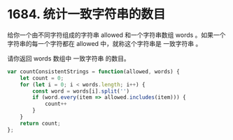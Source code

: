 # 1684. 统计一致字符串的数目

给你一个由不同字符组成的字符串 allowed 和一个字符串数组 words 。如果一个字符串的每一个字符都在 allowed 中，就称这个字符串是 一致字符串 。

请你返回 words 数组中 一致字符串 的数目。

```js
var countConsistentStrings = function(allowed, words) {
    let count = 0;
    for (let i = 0; i < words.length; i++) {
        const word = words[i].split('')
        if (word.every(item => allowed.includes(item))) {
            count++
        }
    }
    return count;
};
```